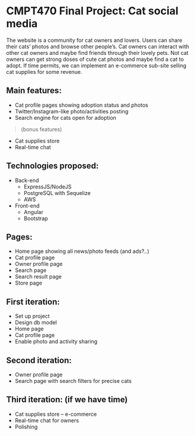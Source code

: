 # CMPT470 Final Project: Cat social media
The website is a community for cat owners and lovers. Users can share their cats’ photos and browse other people’s. Cat owners can interact with other cat owners and maybe find friends through their lovely pets. Not cat owners can get strong doses of cute cat photos and maybe find a cat to adopt. If time permits, we can implement an e-commerce sub-site selling cat supplies for some revenue.
## Main features:
- Cat profile pages showing adoption status and photos
- Twitter/Instagram-like photo/activities posting
- Search engine for cats open for adoption
> (bonus features)
- Cat supplies store
- Real-time chat
## Technologies proposed:
- Back-end
  - ExpressJS/NodeJS
  - PostgreSQL with Sequelize
  - AWS
- Front-end
  - Angular
  - Bootstrap
## Pages:
- Home page showing all news/photo feeds (and ads?..)
- Cat profile page
- Owner profile page
- Search page
- Search result page
- Store page
## First iteration:
- Set up project
- Design db model
- Home page
- Cat profile page
- Enable photo and activity sharing
## Second iteration:
- Owner profile page
- Search page with search filters for precise cats
## Third iteration: (if we have time)
- Cat supplies store – e-commerce
- Real-time chat for owners
- Polishing